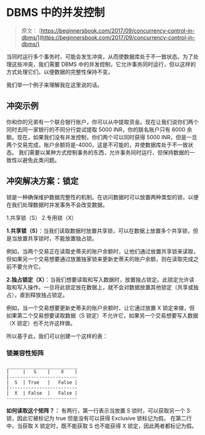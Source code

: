 # DBMS 中的并发控制

> 原文： [https://beginnersbook.com/2017/09/concurrency-control-in-dbms/](https://beginnersbook.com/2017/09/concurrency-control-in-dbms/)

当同时运行多个事务时，可能会发生冲突，从而使数据库处于不一致状态。为了处理这些冲突，我们需要 DBMS 中的并发控制，它允许事务同时运行，但以这样的方式处理它们，以便数据的完整性保持不变。

我们举一个例子来理解我在这里说的话。

## 冲突示例

你和你的兄弟有一个联合银行账户，你可以从中提取资金。现在让我们说你们两个同时去同一家银行的不同分行尝试提取 5000 INR，你的联名账户只有 6000 余额。现在，如果我们没有并发控制，你们两个可以同时获得 5000 INR，但是一旦两个交易完成，账户余额将是-4000，这是不可能的，并使数据库处于不一致状态。
我们需要以某种方式控制事务的东西，允许事务同时运行，但保持数据的一致性以避免此类问题。

## 冲突解决方案：锁定

锁是一种确保维护数据完整性的机制。在访问数据时可以放置两种类型的锁，以便在我们处理数据时并发事务不会改变数据。

1.共享锁（S）
2.专用锁（X）

**1.共享锁（S）**：当我们读取数据时放置共享锁，可以在数据上放置多个共享锁，但是当放置共享锁时，不能放置独占锁。

例如，当两个交易正在读取史蒂夫的账户余额时，让他们通过放置共享锁来读取，但如果另一个交易想要通过放置独家锁来更新史蒂夫的账户余额，则在读取完成之前不要允许它。

**2.独占锁定（X）**：当我们想要读取和写入数据时，放置独占锁定。此锁定允许读取和写入操作。一旦将此锁定放在数据上，就不会对数据放置其他锁定（共享或独占），直到释放独占锁定。

例如，当一个交易想要更新史蒂夫的账户余额时，让它通过放置 X 锁定来做，但如果第二个交易想要读取数据（S 锁定）不允许它，如果另一个交易想要写入数据（X 锁定）也不允许这样做。

所以基于此，我们可以创建一个这样的表：

### 锁兼容性矩阵

```
__________________________
|     |   S    |    X    |
|-------------------------
|  S  | True   |   False |
|-------------------------
|  X  | False  |   False |
--------------------------

```

**如何读取这个矩阵？：**
有两行，第一行表示当放置 S 锁时，可以获取另一个 S 锁，因此它被标记为 true 但是没有可以获得 Exclusive 锁标记为假。
在第二行中，当获取 X 锁定时，既不能获取 S 也不能获得 X 锁定，因此两者都标记为假。